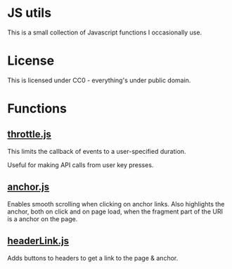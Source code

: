 # JS utils

This is a small collection of Javascript functions I occasionally use.

# License

This is licensed under CC0 - everything's under public domain.

# Functions

## [throttle.js](throttle.js)

This limits the callback of events to a user-specified duration.

Useful for making API calls from user key presses.

## [anchor.js](anchor.js)

Enables smooth scrolling when clicking on anchor links.
Also highlights the anchor, both on click and on page load, when the fragment part of the URI is a anchor on the page.

## [headerLink.js](headerLink.js)

Adds buttons to headers to get a link to the page & anchor.
